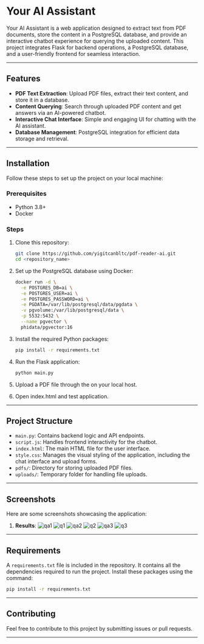 # Your AI Assistant

Your AI Assistant is a web application designed to extract text from PDF documents, store the content in a PostgreSQL database, and provide an interactive chatbot experience for querying the uploaded content. This project integrates Flask for backend operations, a PostgreSQL database, and a user-friendly frontend for seamless interaction.

---

## Features
- **PDF Text Extraction**: Upload PDF files, extract their text content, and store it in a database.
- **Content Querying**: Search through uploaded PDF content and get answers via an AI-powered chatbot.
- **Interactive Chat Interface**: Simple and engaging UI for chatting with the AI assistant.
- **Database Management**: PostgreSQL integration for efficient data storage and retrieval.

---

## Installation

Follow these steps to set up the project on your local machine:

### Prerequisites
- Python 3.8+
- Docker

### Steps
1. Clone this repository:
    ```bash
    git clone https://github.com/yigitcanbltc/pdf-reader-ai.git
    cd <repository_name>
    ```

2. Set up the PostgreSQL database using Docker:
    ```bash
    docker run -d \
      -e POSTGRES_DB=ai \
      -e POSTGRES_USER=ai \
      -e POSTGRES_PASSWORD=ai \
      -e PGDATA=/var/lib/postgresql/data/pgdata \
      -v pgvolume:/var/lib/postgresql/data \
      -p 5532:5432 \
      --name pgvector \
      phidata/pgvector:16
    ```

3. Install the required Python packages:
    ```bash
    pip install -r requirements.txt
    ```

4. Run the Flask application:
    ```bash
    python main.py
    ```

5. Upload a PDF file through the on your local host.

6. Open index.html and test application.

---

## Project Structure
- `main.py`: Contains backend logic and API endpoints.
- `script.js`: Handles frontend interactivity for the chatbot.
- `index.html`: The main HTML file for the user interface.
- `style.css`: Manages the visual styling of the application, including the chat interface and upload forms.
- `pdfs/`: Directory for storing uploaded PDF files.
- `uploads/`: Temporary folder for handling file uploads.

---

## Screenshots
Here are some screenshots showcasing the application:
1. **Results**:
   ![qa1](https://github.com/user-attachments/assets/d2f5e75f-67f0-4c8d-ab59-1a23c03a8c9d)
   ![q1](https://github.com/user-attachments/assets/600943cb-29a5-4e6f-aa75-39e96a3aec83)
   ![qa2](https://github.com/user-attachments/assets/2581fc47-d008-4e39-a0b0-00426b470f7b)
   ![q2](https://github.com/user-attachments/assets/d791909f-8773-4f4f-8eff-e1ef8d9b882b)
   ![qa3](https://github.com/user-attachments/assets/10fccbe5-9e5a-4a44-925a-3dfa8282f758)
   ![q3](https://github.com/user-attachments/assets/4fefc8fe-7d92-4084-9e42-d77f4e4706ad)

---

## Requirements

A `requirements.txt` file is included in the repository. It contains all the dependencies required to run the project. Install these packages using the command:

```bash
pip install -r requirements.txt
```

---

## Contributing
Feel free to contribute to this project by submitting issues or pull requests.

---



